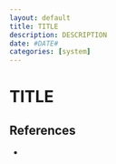 ```yaml
---
layout: default
title: TITLE
description: DESCRIPTION
date: #DATE#
categories: [system]
---
```


# TITLE

## References

- []()
